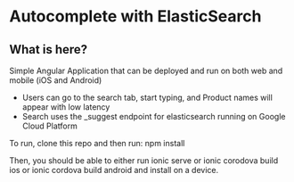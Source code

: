 # Autocomplete with ElasticSearch

## What is here?

Simple Angular Application that can be deployed and run on both web and mobile (iOS and Android)

- Users can go to the search tab, start typing, and Product names will appear with low latency
- Search uses the _suggest endpoint for elasticsearch running on Google Cloud Platform

To run, clone this repo and then run: npm install

Then, you should be able to either run ionic serve or ionic corodova build ios or ionic cordova build android and install on a device.



